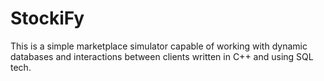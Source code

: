 # StockiFy
 This is a simple marketplace simulator capable of working with dynamic databases and interactions between clients written in C++ and using SQL tech.
